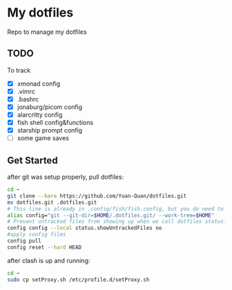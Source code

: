 # My dotfiles

Repo to manage my dotfiles

## TODO

To track
* [x] xmonad config
* [x] .vimrc
* [x] .bashrc
* [x] jonaburg/picom config
* [x] alarcritty config
* [x] fish shell config&functions
* [x] starship prompt config
* [ ] some game saves

## Get Started

after git was setup properly, pull dotfiles:
```bash
cd ~
git clone --bare https://github.com/Yuan-Quan/dotfiles.git
mv dotfiles.git .dotfiles.git
# This line is already in .config/fish/fish.config, but you do need to run it onece.
alias config="git --git-dir=$HOME/.dotfiles.git/ --work-tree=$HOME"
# Prevent untracked files from showing up when we call dotfiles status.
config config --local status.showUntrackedFiles no
#apply config files
config pull
config reset --hard HEAD
```

after clash is up and running:
```bash
cd ~
sudo cp setProxy.sh /etc/profile.d/setProxy.sh
```
